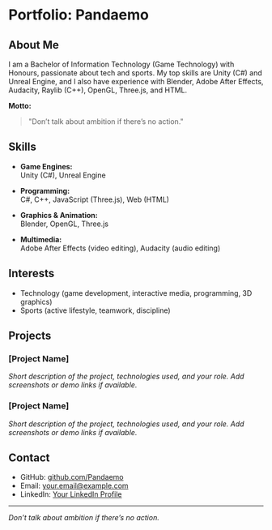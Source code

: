 # Portfolio: Pandaemo

## About Me

I am a Bachelor of Information Technology (Game Technology) with Honours, passionate about tech and sports. My top skills are Unity (C#) and Unreal Engine, and I also have experience with Blender, Adobe After Effects, Audacity, Raylib (C++), OpenGL, Three.js, and HTML.

**Motto:**  
> "Don’t talk about ambition if there’s no action."

## Skills

- **Game Engines:**  
  Unity (C#), Unreal Engine

- **Programming:**  
  C#, C++, JavaScript (Three.js), Web (HTML)

- **Graphics & Animation:**  
  Blender, OpenGL, Three.js

- **Multimedia:**  
  Adobe After Effects (video editing), Audacity (audio editing)

## Interests

- Technology (game development, interactive media, programming, 3D graphics)
- Sports (active lifestyle, teamwork, discipline)

## Projects

### [Project Name]
*Short description of the project, technologies used, and your role. Add screenshots or demo links if available.*

### [Project Name]
*Short description of the project, technologies used, and your role. Add screenshots or demo links if available.*

## Contact

- GitHub: [github.com/Pandaemo](https://github.com/Pandaemo)
- Email: [your.email@example.com](mailto:your.email@example.com)
- LinkedIn: [Your LinkedIn Profile](#)

---

*Don’t talk about ambition if there’s no action.*
